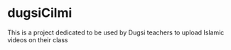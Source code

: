 # dugsiCilmi
This is a project dedicated to be used by Dugsi teachers to upload Islamic videos on their class
